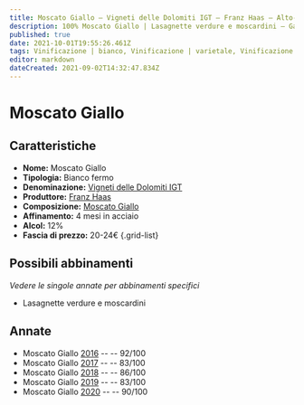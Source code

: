 ```yaml
---
title: Moscato Giallo – Vigneti delle Dolomiti IGT – Franz Haas – Alto-Adige (IT) – 20-24€ – 2★-5★
description: 100% Moscato Giallo | Lasagnette verdure e moscardini – Galantina di luccio con gamberetti di fiume
published: true
date: 2021-10-01T19:55:26.461Z
tags: Vinificazione | bianco, Vinificazione | varietale, Vinificazione | fermo, Valutazioni | 5 stelle, Regione | Alto-Adige (IT), Vitigni | Moscato giallo, Prezzi | 20-24€, Alimento | pasta, Aromatizzazione | verdure e moscardini, Alimento | luccio
editor: markdown
dateCreated: 2021-09-02T14:32:47.834Z
---
```


# Moscato Giallo

## Caratteristiche
- **Nome:** Moscato Giallo
- **Tipologia:** Bianco fermo
- **Denominazione:** [Vigneti delle Dolomiti IGT](/denominazioni/Italia/Alto-Adige/IGT-Vigneti-Delle-Dolomiti)
- **Produttore:** [Franz Haas](/produttori/Italia/Alto-Adige/Franz-Haas) 
- **Composizione:** [Moscato Giallo](/vitigni/Italia/bacca-bianca/moscato-giallo)
- **Affinamento:** 4 mesi in acciaio
- **Alcol:** 12%
- **Fascia di prezzo:** 20-24€
{.grid-list}

## Possibili abbinamenti
*Vedere le singole annate per abbinamenti specifici*

- Lasagnette verdure e moscardini


## Annate
- Moscato Giallo [2016](/vini/Italia/Alto-Adige/Franz-Haas/Moscato-Giallo/2016) -- <span class="star-5"></span> -- 92/100  
- Moscato Giallo [2017](/vini/Italia/Alto-Adige/Franz-Haas/Moscato-Giallo/2017) -- <span class="star-2"></span> -- 83/100
- Moscato Giallo [2018](/vini/Italia/Alto-Adige/Franz-Haas/Moscato-Giallo/2018) -- <span class="star-3"></span> -- 86/100
- Moscato Giallo [2019](/vini/Italia/Alto-Adige/Franz-Haas/Moscato-Giallo/2019) -- <span class="star-2"></span> -- 83/100
- Moscato Giallo [2020](/vini/Italia/Alto-Adige/Franz-Haas/Moscato-Giallo/2020) -- <span class="star-4"></span> -- 90/100  